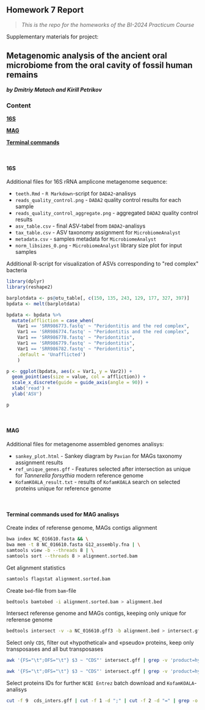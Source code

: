 ## Homework 7 Report
> *This is the repo for the homeworks of the BI-2024 Practicum Course*

Supplementary materials for project:

## Metagenomic analysis of the ancient oral microbiome from the oral cavity of fossil human remains

***by Dmitriy  Matach and Kirill Petrikov***

### Content

[**16S**](#16S)

[**MAG**](#MAG)

[**Terminal commands**](#Terminal-commands-used-for-MAG-analisys)

&nbsp;  
#### 16S
Additional files for 16S rRNA amplicone metagenome sequence:

- `teeth.Rmd` - `R Markdown`-script for `DADA2`-analisys
- `reads_quality_control.png` - `DADA2` quality control results for each sample
- `reads_quality_control_aggregate.png` - aggregated `DADA2` quality control results
- `asv_table.csv` - final ASV-tabel from `DADA2`-analisys
- `tax_table.csv` - ASV taxonomy assignment for `MicrobiomeAnalyst`
- `metadata.csv` - samples metadata for `MicrobiomeAnalyst`
- `norm_libsizes_0.png` - `MicrobiomeAnalyst` library size plot for input samples

Additional R-script for visualization of ASVs corresponding to "red complex" bacteria

```R
library(dplyr)
library(reshape2)

barplotdata <- ps@otu_table[, c(150, 135, 243, 129, 177, 327, 397)]
bpdata <- melt(barplotdata)

bpdata <- bpdata %>%
  mutate(affliction = case_when(
    Var1 == 'SRR986773.fastq' ~ "Peridontitis and the red complex",
    Var1 == 'SRR986774.fastq' ~ "Peridontitis and the red complex",
    Var1 == 'SRR986778.fastq' ~ "Peridontitis",
    Var1 == 'SRR986779.fastq' ~ "Peridontitis",
    Var1 == 'SRR986782.fastq' ~ "Peridontitis",
    .default = 'Unafflicted')
    )

p <- ggplot(bpdata, aes(x = Var1, y = Var2)) + 
  geom_point(aes(size = value, col = affliction)) + 
  scale_x_discrete(guide = guide_axis(angle = 90)) + 
  xlab('read') + 
  ylab('ASV')

p
```

&nbsp;  
#### MAG
Additional files for metagenome assembled genomes analisys:
- `sankey_plot.html` - Sankey diagram by `Pavian` for MAGs taxonomy assignment results
- `ref_unique_genes.gff` - Features selected after intersection as unique for *Tannerella forsythia* modern reference genome
- `KofamKOALA_result.txt` - results of `KofamKOALA` search on selected proteins unique for reference genome

&nbsp;  
#### Terminal commands used for MAG analisys
Create index of referense genome, MAGs contigs alignment
```bash
bwa index NC_016610.fasta && \
bwa mem -t 8 NC_016610.fasta G12_assembly.fna | \
samtools view -b --threads 8 | \
samtools sort --threads 8 > alignment.sorted.bam
```

Get alignment statistics
```bash
samtools flagstat alignment.sorted.bam
```

Create `bed`-file from `bam`-file
```bash
bedtools bamtobed -i alignment.sorted.bam > alignment.bed
```

Intersect referense genome and MAGs contigs, keeping only unique for referense genome
```bash
bedtools intersect -v -a NC_016610.gff3 -b alignment.bed > intersect.gff
```

Select only `CDS`, filter out «hypothetical» and «pseudo» proteins, keep only transposases and all but transposases
```bash
awk '{FS="\t";OFS="\t"} $3 ~ "CDS"' intersect.gff | grep -v 'product=hypothetical' | grep -v 'pseudo=true' | grep 'transposase' > transp.gff

awk '{FS="\t";OFS="\t"} $3 ~ "CDS"' intersect.gff | grep -v 'product=hypothetical' | grep -v 'pseudo=true' | grep -v 'transposase' > cds_inters.gff
```

Select proteins IDs for further `NCBI Entrez` batch download and `KofamKOALA`-analisys
```bash
cut -f 9  cds_inters.gff | cut -f 1 -d ";" | cut -f 2 -d "=" | grep -o -P "WP_\d+.\d" > prot_idxs.txt
```
